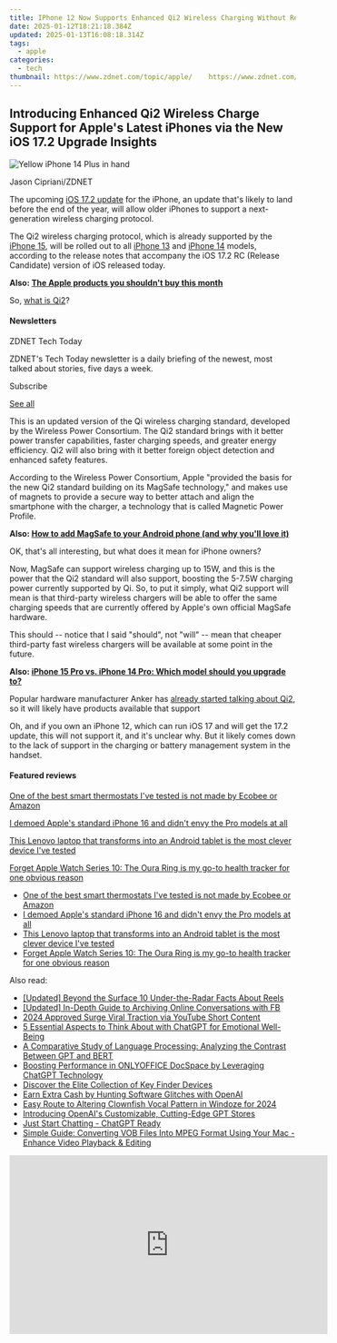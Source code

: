 ```yaml
---
title: IPhone 12 Now Supports Enhanced Qi2 Wireless Charging Without Requiring MagSafe Accessory | Tech News
date: 2025-01-12T18:21:18.384Z
updated: 2025-01-13T16:08:18.314Z
tags:
  - apple
categories:
  - tech
thumbnail: https://www.zdnet.com/topic/apple/    https://www.zdnet.com/a/img/resize/a61867b6b35a87782a704af86b92972be1524e97/2024/03/28/f40c0057-1b9e-4db6-8ece-ffbca62c31a3/untitled-1.jpg?width=170&height=96&fit=crop&auto=webp
---
```


## Introducing Enhanced Qi2 Wireless Charge Support for Apple's Latest iPhones via the New iOS 17.2 Upgrade  Insights

![Yellow iPhone 14 Plus in hand](https://www.zdnet.com/a/img/resize/3b19913e0ef8e2159570de15ce597137e21c76ab/2023/03/08/a8562d5b-e8e3-47da-8117-0b4754ddb39b/yellow-iphone-14-plus-4.jpg?auto=webp&width=1280)

Jason Cipriani/ZDNET

The upcoming [iOS 17.2 update](https://www.zdnet.com/article/apple-hints-that-ios-17-2-will-enable-sideloading-apps-but-not-for-everyone/) for the iPhone, an update that's likely to land before the end of the year, will allow older iPhones to support a next-generation wireless charging protocol. 

The Qi2 wireless charging protocol, which is already supported by the [iPhone 15](https://apple.sjv.io/c/159047/435031/7613?&sharedId=zdnet&u=https%3A%2F%2Fwww.apple.com%2Fshop%2Fbuy-iphone%2Fiphone-15&subId1=zd-%5F%5FCOM%5FCLICK%5FID%5F%5F-dtp), will be rolled out to all [iPhone 13](https://buy.geni.us/Proxy.ashx?TSID=368250&GR%5FURL=https%3A%2F%2Fwww.amazon.com%2Fdp%2FB09LNX6KQS%3Fth%3D1%26tag%3Dzd-buy-button-20%26ascsubtag%3D%5F%5FCOM%5FCLICK%5FID%5F%5F%7Cfdc1f275-2487-4407-b4b1-70c2dd5bbf29%7Cdtp&dtb=1) and [iPhone 14](https://assoc-redirect.amazon.com/g/r/https://www.amazon.in/dp/B0BDK62PDX) models, according to the release notes that accompany the iOS 17.2 RC (Release Candidate) version of iOS released today.

**Also: [The Apple products you shouldn't buy this month](https://www.zdnet.com/article/the-apple-products-you-shouldnt-buy-this-month/)**

So, [what is Qi2](https://www.zdnet.com/article/faster-wireless-charging-coming-soon-to-more-android-phones-thanks-to-apples-magsafe/)? 

#### Newsletters

ZDNET Tech Today

ZDNET's Tech Today newsletter is a daily briefing of the newest, most talked about stories, five days a week.

 Subscribe

[See all](https://www.zdnet.com/newsletters/)

This is an updated version of the Qi wireless charging standard, developed by the Wireless Power Consortium. The Qi2 standard brings with it better power transfer capabilities, faster charging speeds, and greater energy efficiency. Qi2 will also bring with it better foreign object detection and enhanced safety features.

According to the Wireless Power Consortium, Apple "provided the basis for the new Qi2 standard building on its MagSafe technology," and makes use of magnets to provide a secure way to better attach and align the smartphone with the charger, a technology that is called Magnetic Power Profile.

**Also: [How to add MagSafe to your Android phone (and why you'll love it)](https://www.zdnet.com/article/how-to-add-magsafe-to-your-android-phone-and-why-youll-love-it/)**

OK, that's all interesting, but what does it mean for iPhone owners?

Now, MagSafe can support wireless charging up to 15W, and this is the power that the Qi2 standard will also support, boosting the 5-7.5W charging power currently supported by Qi. So, to put it simply, what Qi2 support will mean is that third-party wireless chargers will be able to offer the same charging speeds that are currently offered by Apple's own official MagSafe hardware.

This should -- notice that I said "should", not "will" -- mean that cheaper third-party fast wireless chargers will be available at some point in the future. 

**Also: [iPhone 15 Pro vs. iPhone 14 Pro: Which model should you upgrade to?](https://www.zdnet.com/article/iphone-15-pro-vs-iphone-14-pro-which-model-should-you-upgrade-to/)**

Popular hardware manufacturer Anker has [already started talking about Qi2](https://www.anker.com/blogs/chargers/qi2-wireless-charging), so it will likely have products available that support 

Oh, and if you own an iPhone 12, which can run iOS 17 and will get the 17.2 update, this will not support it, and it's unclear why. But it likely comes down to the lack of support in the charging or battery management system in the handset.

#### Featured reviews

[One of the best smart thermostats I've tested is not made by Ecobee or Amazon](https://www.zdnet.com/article/one-of-the-best-smart-thermostats-ive-tested-is-not-made-by-ecobee-or-amazon/ "One of the best smart thermostats I've tested is not made by Ecobee or Amazon")

[I demoed Apple's standard iPhone 16 and didn't envy the Pro models at all](https://www.zdnet.com/article/why-im-recommending-the-standard-iphone-16-over-the-pro-this-year-and-im-not-alone/ "I demoed Apple's standard iPhone 16 and didn't envy the Pro models at all")

[This Lenovo laptop that transforms into an Android tablet is the most clever device I've tested](https://www.zdnet.com/article/i-tested-lenovos-windows-laptop-that-doubles-as-an-android-tablet-and-it-has-so-much-potential/ "This Lenovo laptop that transforms into an Android tablet is the most clever device I've tested")

[Forget Apple Watch Series 10: The Oura Ring is my go-to health tracker for one obvious reason](https://www.zdnet.com/article/forget-apple-watch-series-10-the-oura-ring-is-my-go-to-health-tracker-for-one-obvious-reason/ "Forget Apple Watch Series 10: The Oura Ring is my go-to health tracker for one obvious reason")

* [One of the best smart thermostats I've tested is not made by Ecobee or Amazon](https://www.zdnet.com/article/one-of-the-best-smart-thermostats-ive-tested-is-not-made-by-ecobee-or-amazon/ "One of the best smart thermostats I've tested is not made by Ecobee or Amazon")
* [I demoed Apple's standard iPhone 16 and didn't envy the Pro models at all](https://www.zdnet.com/article/why-im-recommending-the-standard-iphone-16-over-the-pro-this-year-and-im-not-alone/ "I demoed Apple's standard iPhone 16 and didn't envy the Pro models at all")
* [This Lenovo laptop that transforms into an Android tablet is the most clever device I've tested](https://www.zdnet.com/article/i-tested-lenovos-windows-laptop-that-doubles-as-an-android-tablet-and-it-has-so-much-potential/ "This Lenovo laptop that transforms into an Android tablet is the most clever device I've tested")
* [Forget Apple Watch Series 10: The Oura Ring is my go-to health tracker for one obvious reason](https://www.zdnet.com/article/forget-apple-watch-series-10-the-oura-ring-is-my-go-to-health-tracker-for-one-obvious-reason/ "Forget Apple Watch Series 10: The Oura Ring is my go-to health tracker for one obvious reason")

<ins class="adsbygoogle"
     style="display:block"
     data-ad-format="autorelaxed"
     data-ad-client="ca-pub-7571918770474297"
     data-ad-slot="1223367746"></ins>

<ins class="adsbygoogle"
     style="display:block"
     data-ad-client="ca-pub-7571918770474297"
     data-ad-slot="8358498916"
     data-ad-format="auto"
     data-full-width-responsive="true"></ins>

<span class="atpl-alsoreadstyle">Also read:</span>
<div><ul>
<li><a href="https://instagram-videos.techidaily.com/updated-beyond-the-surface-10-under-the-radar-facts-about-reels/"><u>[Updated] Beyond the Surface 10 Under-the-Radar Facts About Reels</u></a></li>
<li><a href="https://screen-capture.techidaily.com/updated-in-depth-guide-to-archiving-online-conversations-with-fb/"><u>[Updated] In-Depth Guide to Archiving Online Conversations with FB</u></a></li>
<li><a href="https://youtube-webster.techidaily.com/approved-surge-viral-traction-via-youtube-short-content/"><u>2024 Approved Surge Viral Traction via YouTube Short Content</u></a></li>
<li><a href="https://tech-haven.techidaily.com/5-essential-aspects-to-think-about-with-chatgpt-for-emotional-well-being/"><u>5 Essential Aspects to Think About with ChatGPT for Emotional Well-Being</u></a></li>
<li><a href="https://tech-haven.techidaily.com/a-comparative-study-of-language-processing-analyzing-the-contrast-between-gpt-and-bert/"><u>A Comparative Study of Language Processing: Analyzing the Contrast Between GPT and BERT</u></a></li>
<li><a href="https://tech-haven.techidaily.com/boosting-performance-in-onlyoffice-docspace-by-leveraging-chatgpt-technology/"><u>Boosting Performance in ONLYOFFICE DocSpace by Leveraging ChatGPT Technology</u></a></li>
<li><a href="https://techtrends.techidaily.com/discover-the-elite-collection-of-key-finder-devices/"><u>Discover the Elite Collection of Key Finder Devices</u></a></li>
<li><a href="https://tech-revival.techidaily.com/earn-extra-cash-by-hunting-software-glitches-with-openai/"><u>Earn Extra Cash by Hunting Software Glitches with OpenAI</u></a></li>
<li><a href="https://vp-tips.techidaily.com/easy-route-to-altering-clownfish-vocal-pattern-in-windoze-for-2024/"><u>Easy Route to Altering Clownfish Vocal Pattern in Windoze for 2024</u></a></li>
<li><a href="https://tech-haven.techidaily.com/1721981174818-introducing-openais-customizable-cutting-edge-gpt-stores/"><u>Introducing OpenAI's Customizable, Cutting-Edge GPT Stores</u></a></li>
<li><a href="https://tech-haven.techidaily.com/1721816290619-just-start-chatting-chatgpt-ready/"><u>Just Start Chatting - ChatGPT Ready</u></a></li>
<li><a href="https://some-knowledge.techidaily.com/simple-guide-converting-vob-files-into-mpeg-format-using-your-mac-enhance-video-playback-and-editing/"><u>Simple Guide: Converting VOB Files Into MPEG Format Using Your Mac - Enhance Video Playback & Editing</u></a></li>
</ul></div>

<!-- affiliate ads begin -->
<iframe width="560" height="315" src="https://www.youtube.com/embed/pRR3Oq03EuE?si=ZTy8-WH0AesA9zRh" title="YouTube video player" frameborder="0" allow="accelerometer; autoplay; clipboard-write; encrypted-media; gyroscope; picture-in-picture; web-share" referrerpolicy="strict-origin-when-cross-origin" allowfullscreen></iframe>
<!-- affiliate ads end -->

